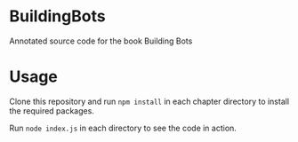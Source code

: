 # BuildingBots
Annotated source code for the book Building Bots

# Usage
Clone this repository and run `npm install` in each chapter directory to install the required packages.

Run `node index.js` in each directory to see the code in action.
